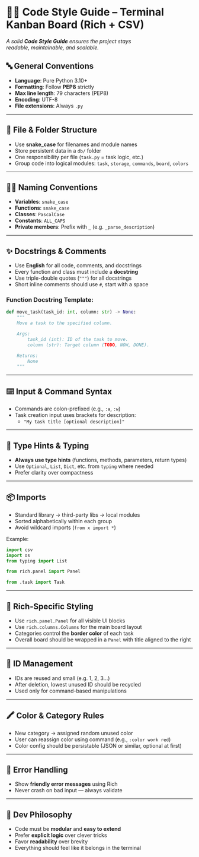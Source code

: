 # 🧑‍🎨 Code Style Guide – Terminal Kanban Board (Rich + CSV)

*A solid __Code Style Guide__ ensures the project stays  
readable, maintainable, and scalable.*

## 🔤 General Conventions

- **Language**: Pure Python 3.10+
- **Formatting**: Follow **PEP8** strictly
- **Max line length**: 79 characters (PEP8)
- **Encoding**: UTF-8
- **File extensions**: Always `.py`

---

## 🧱 File & Folder Structure

- Use **snake_case** for filenames and module names
- Store persistent data in a `db/` folder
- One responsibility per file (`task.py` = task logic, etc.)
- Group code into logical modules: `task`, `storage`, `commands`, `board`, `colors`

---

## 🧑‍💻 Naming Conventions

- **Variables**: `snake_case`
- **Functions**: `snake_case`
- **Classes**: `PascalCase`
- **Constants**: `ALL_CAPS`
- **Private members**: Prefix with `_` (e.g. `_parse_description`)

---

## ✨ Docstrings & Comments

- Use **English** for all code, comments, and docstrings
- Every function and class must include a **docstring**
- Use triple-double quotes (`"""`) for all docstrings
- Short inline comments should use `#`, start with a space

### Function Docstring Template:

```python
def move_task(task_id: int, column: str) -> None:
    """
    Move a task to the specified column.

    Args:
        task_id (int): ID of the task to move.
        column (str): Target column (TODO, NOW, DONE).

    Returns:
        None
    """
```

---

## ⌨️ Input & Command Syntax

- Commands are colon-prefixed (e.g., `:a`, `:w`)
- Task creation input uses brackets for description:
  - `"My task title [optional description]"`

---

## 🧪 Type Hints & Typing

- **Always use type hints** (functions, methods, parameters, return types)
- Use `Optional`, `List`, `Dict`, etc. from `typing` where needed
- Prefer clarity over compactness

---

## 📦 Imports

- Standard library → third-party libs → local modules
- Sorted alphabetically within each group
- Avoid wildcard imports (`from x import *`)

Example:
```python
import csv
import os
from typing import List

from rich.panel import Panel

from .task import Task
```

---

## 🎨 Rich-Specific Styling

- Use `rich.panel.Panel` for all visible UI blocks
- Use `rich.columns.Columns` for the main board layout
- Categories control the **border color** of each task
- Overall board should be wrapped in a `Panel` with title aligned to the right

---

## 🔁 ID Management

- IDs are reused and small (e.g. 1, 2, 3...)
- After deletion, lowest unused ID should be recycled
- Used only for command-based manipulations

---

## 🖍 Color & Category Rules

- New category → assigned random unused color
- User can reassign color using command (e.g., `:color work red`)
- Color config should be persistable (JSON or similar, optional at first)

---

## 🛑 Error Handling

- Show **friendly error messages** using Rich
- Never crash on bad input — always validate

---

## 🚀 Dev Philosophy

- Code must be **modular** and **easy to extend**
- Prefer **explicit logic** over clever tricks
- Favor **readability** over brevity
- Everything should feel like it belongs in the terminal


